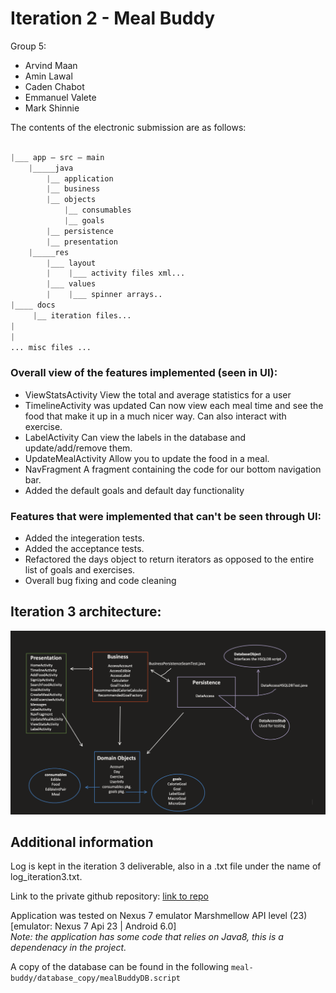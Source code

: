 # Iteration 2 - Meal Buddy

Group 5:

- Arvind Maan
- Amin Lawal
- Caden Chabot
- Emmanuel Valete
- Mark Shinnie

The contents of the electronic submission are as follows:

```python

|___ app – src – main
    |_____java
        |__ application
        |__ business
        |__ objects
            |__ consumables
            |__ goals
        |__ persistence
        |__ presentation
    |_____res
        |___ layout
        |    |___ activity files xml...
        |___ values
        |    |___ spinner arrays..
|____ docs
     |__ iteration files...
|
|
... misc files ...

```


### Overall view of the features implemented (seen in UI):

- ViewStatsActivity
View the total and average statistics for a user
- TimelineActivity was updated 
Can now view each meal time and see the food that make it up in a much nicer way.
Can also interact with exercise.
- LabelActivity
Can view the labels in the database and update/add/remove them.
- UpdateMealActivity
Allow you to update the food in a meal.
- NavFragment
A fragment containing the code for our bottom navigation bar.
- Added the default goals and default day functionality

### Features that were implemented that can't be seen through UI:

- Added the integeration tests.
- Added the acceptance tests.
- Refactored the days object to return iterators as opposed to the entire list of goals and exercises.
- Overall bug fixing and code cleaning

## Iteration 3 architecture:

![three layer system architecture](system_architecture_iter3.png)

## Additional information

Log is kept in the iteration 3 deliverable, also in a .txt file under the name of log_iteration3.txt.

Link to the private github repository:
[link to repo](https://github.com/COMP3350-Group5/meal-buddy)

Application was tested on Nexus 7 emulator Marshmellow API level (23)<br>
[emulator: Nexus 7 Api 23 | Android 6.0]<br>
_Note: the application has some code that relies on Java8, this is a dependenacy in the project._

A copy of the database can be found in the following `meal-buddy/database_copy/mealBuddyDB.script`

